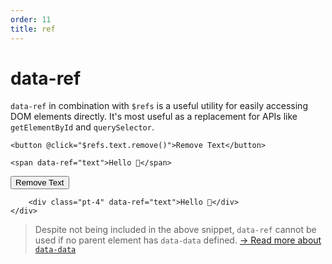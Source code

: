 ```yaml
---
order: 11
title: ref
---
```


# data-ref

`data-ref` in combination with `$refs` is a useful utility for easily accessing DOM elements directly. It's most useful as a replacement for APIs like `getElementById` and `querySelector`.

```alpine
<button @click="$refs.text.remove()">Remove Text</button>

<span data-ref="text">Hello 👋</span>
```

<!-- START_VERBATIM -->
<div class="demo">
    <div data-data>
        <button @click="$refs.text.remove()">Remove Text</button>

        <div class="pt-4" data-ref="text">Hello 👋</div>
    </div>
</div>
<!-- END_VERBATIM -->

> Despite not being included in the above snippet, `data-ref` cannot be used if no parent element has `data-data` defined. [→ Read more about `data-data`](/directives/data)
